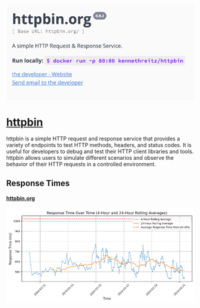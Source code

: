 [![Visit httpbin](imagePreview.png)](httpbin.org)

# [httpbin](httpbin.org)

httpbin is a simple HTTP request and response service that provides a variety of endpoints to test HTTP methods, headers, and status codes. It is useful for developers to debug and test their HTTP client libraries and tools. httpbin allows users to simulate different scenarios and observe the behavior of their HTTP requests in a controlled environment.

## Response Times

#### [httpbin.org](https://httpbin.org)

![httpbin.org](response-time-charts/httpbin.org.png)
